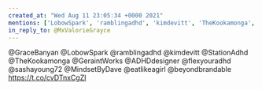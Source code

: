 ```yaml
---
created_at: "Wed Aug 11 23:05:34 +0000 2021"
mentions: ['LobowSpark', 'ramblingadhd', 'kimdevitt', 'TheKookamonga', 'GeraintWorks', 'ADHDdesigner', 'flexyouradhd', 'MindsetByDave', 'eatlikeagirl', 'beyondbrandable']
in_reply_to: @MxValorieGrayce
---
```


@GraceBanyan @LobowSpark @ramblingadhd @kimdevitt @StationAdhd @TheKookamonga @GeraintWorks @ADHDdesigner @flexyouradhd @sashayoung72 @MindsetByDave @eatlikeagirl @beyondbrandable https://t.co/cvDTnxCgZl